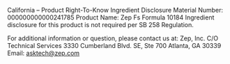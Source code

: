  
 
 
California – Product Right-To-Know Ingredient Disclosure 
Material Number: 000000000000241785 
Product Name: Zep Fs Formula 10184 
Ingredient disclosure for this product is not required per SB 258 Regulation. 
 
For additional information or question, please contact us at: 
Zep, Inc. 
C/O Technical Services 
3330 Cumberland Blvd. SE, Ste 700 
Atlanta, GA 30339 
Email: asktech@zep.com 
 
 
 
 
